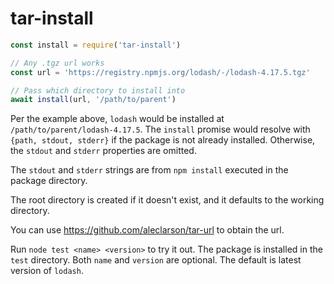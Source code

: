 # tar-install

```js
const install = require('tar-install')

// Any .tgz url works
const url = 'https://registry.npmjs.org/lodash/-/lodash-4.17.5.tgz'

// Pass which directory to install into
await install(url, '/path/to/parent')
```

Per the example above, `lodash` would be installed at `/path/to/parent/lodash-4.17.5`.
The `install` promise would resolve with `{path, stdout, stderr}` if the package is not
already installed. Otherwise, the `stdout` and `stderr` properties are omitted.

The `stdout` and `stderr` strings are from `npm install` executed in the package directory.

The root directory is created if it doesn't exist, and
it defaults to the working directory.

You can use https://github.com/aleclarson/tar-url to obtain the url.

Run `node test <name> <version>` to try it out. The package is installed in the `test`
directory. Both `name` and `version` are optional. The default is latest version of
`lodash`.
